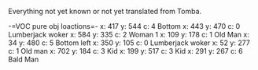 Everything not yet known or not yet translated from Tomba.

-=VOC pure obj loactions=-
x: 417 y: 544 c: 4 Bottom
x: 443 y: 470 c: 0 Lumberjack woker
x: 584 y: 335 c: 2 Woman 1
x: 109 y: 178 c: 1 Old Man
x: 34 y: 480 c: 5  Bottom left
x: 350 y: 105 c: 0 Lumberjack woker
x: 52 y: 277 c: 1 Old man
x: 702 y: 184 c: 3 Kid
x: 199 y: 517 c: 3 Kid
x: 291 y: 267 c: 6 Bald Man
